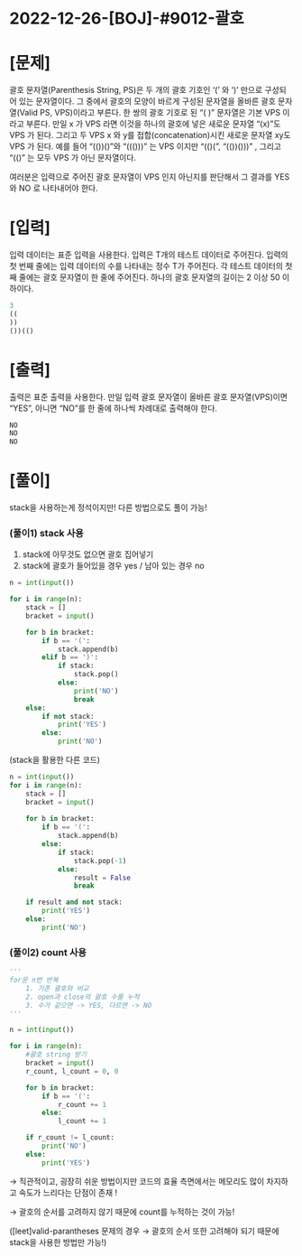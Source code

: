 # 2022-12-26-[BOJ]-#9012-괄호

# [문제]

괄호 문자열(Parenthesis String, PS)은 두 개의 괄호 기호인 ‘(’ 와 ‘)’ 만으로 구성되어 있는 문자열이다. 그 중에서 괄호의 모양이 바르게 구성된 문자열을 올바른 괄호 문자열(Valid PS, VPS)이라고 부른다. 한 쌍의 괄호 기호로 된 “( )” 문자열은 기본 VPS 이라고 부른다. 만일 x 가 VPS 라면 이것을 하나의 괄호에 넣은 새로운 문자열 “(x)”도 VPS 가 된다. 그리고 두 VPS x 와 y를 접합(concatenation)시킨 새로운 문자열 xy도 VPS 가 된다. 예를 들어 “(())()”와 “((()))” 는 VPS 이지만 “(()(”, “(())()))” , 그리고 “(()” 는 모두 VPS 가 아닌 문자열이다.

여러분은 입력으로 주어진 괄호 문자열이 VPS 인지 아닌지를 판단해서 그 결과를 YES 와 NO 로 나타내어야 한다.

# [입력]

입력 데이터는 표준 입력을 사용한다. 입력은 T개의 테스트 데이터로 주어진다. 입력의 첫 번째 줄에는 입력 데이터의 수를 나타내는 정수 T가 주어진다. 각 테스트 데이터의 첫째 줄에는 괄호 문자열이 한 줄에 주어진다. 하나의 괄호 문자열의 길이는 2 이상 50 이하이다.

```python
3
((
))
())(()
```

# [출력]

출력은 표준 출력을 사용한다. 만일 입력 괄호 문자열이 올바른 괄호 문자열(VPS)이면 “YES”, 아니면 “NO”를 한 줄에 하나씩 차례대로 출력해야 한다.

```python
NO
NO
NO
```

# [풀이]

stack을 사용하는게 정석이지만! 다른 방법으로도 풀이 가능!

### (풀이1) stack 사용

1. stack에 아무것도 없으면 괄호 집어넣기
2. stack에 괄호가 들어있을 경우 yes / 남아 있는 경우 no

```python
n = int(input())

for i in range(n):
	stack = []
	bracket = input()

	for b in bracket:
		if b == '(':
			stack.append(b)
		elif b == ')':
			if stack:
				stack.pop()
			else:
				print('NO')
				break
	else:
		if not stack:
			print('YES')
		else:
			print('NO')

```

(stack을 활용한 다른 코드)

```python
n = int(input())
for i in range(n):
	stack = []
	bracket = input()
	
	for b in bracket:
		if b == '(':
			stack.append(b)
		else:
			if stack:
				stack.pop(-1)
			else:
				result = False
				break

	if result and not stack:
		print('YES')
	else:
		print('NO')
```

### (풀이2) count 사용

```python
'''
for문 n번 반복
	1. 기존 괄호와 비교
	2. open과 close의 괄호 수를 누적
	3. 수가 같으면 -> YES, 다르면 -> NO
'''

n = int(input())

for i in range(n):
	#괄호 string 받기
	bracket = input()
	r_count, l_count = 0, 0

	for b in bracket:
		if b == '(':
			r_count += 1
		else:
			l_count += 1

	if r_count != l_count:
		print('NO')
	else:
		print('YES')
```

→ 직관적이고, 굉장히 쉬운 방법이지만 코드의 효율 측면에서는 메모리도 많이 차지하고 속도가 느리다는 단점이 존재 !

→ 괄호의 순서를 고려하지 않기 때문에 count를 누적하는 것이 가능! 

([leet]valid-parantheses 문제의 경우 → 괄호의 순서 또한 고려해야 되기 때문에 stack을 사용한 방법만 가능!)
